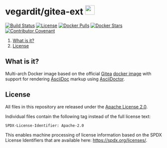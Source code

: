 # vegardit/gitea-ext <a href="https://github.com/vegardit/docker-gitea-ext/" title="GitHub Repo"><img height="30" src="https://raw.githubusercontent.com/simple-icons/simple-icons/develop/icons/github.svg?sanitize=true"></a>

[![Build Status](https://github.com/vegardit/docker-gitea-ext/workflows/Build/badge.svg "GitHub Actions")](https://github.com/vegardit/docker-gitea-ext/actions?query=workflow%3ABuild)
[![License](https://img.shields.io/github/license/vegardit/docker-gitea-ext.svg?label=license)](#license)
[![Docker Pulls](https://img.shields.io/docker/pulls/vegardit/gitea-ext.svg)](https://hub.docker.com/r/vegardit/gitea-ext)
[![Docker Stars](https://img.shields.io/docker/stars/vegardit/gitea-ext.svg)](https://hub.docker.com/r/vegardit/gitea-ext)
[![Contributor Covenant](https://img.shields.io/badge/Contributor%20Covenant-v2.1%20adopted-ff69b4.svg)](CODE_OF_CONDUCT.md)

1. [What is it?](#what-is-it)
1. [License](#license)


## <a name="what-is-it"></a>What is it?

Multi-arch Docker image based on the official [Gitea](https://gitea.io/) [docker image](https://hub.docker.com/r/gitea/gitea) with support for rendering [AsciiDoc](https://asciidoc.org/) markup using [AsciiDoctor](https://asciidoctor.org/).


## <a name="license"></a>License

All files in this repository are released under the [Apache License 2.0](LICENSE.txt).

Individual files contain the following tag instead of the full license text:
```
SPDX-License-Identifier: Apache-2.0
```

This enables machine processing of license information based on the SPDX License Identifiers that are available here: https://spdx.org/licenses/.
